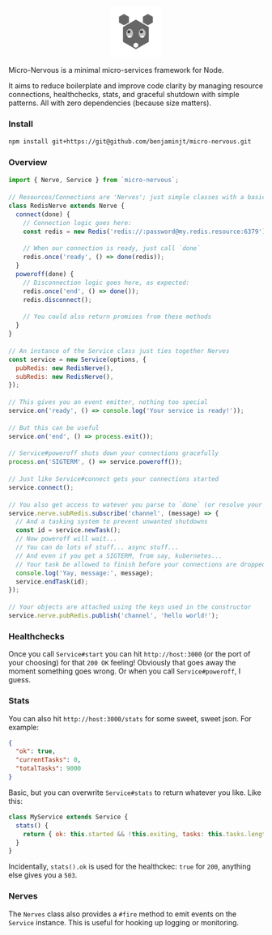 <p align="center">
  <img
    alt="Media Events Logo"
    src="https://raw.githubusercontent.com/benjaminjt/micro-nervous/master/logo/logo.png"
    width="100px"
  />
</p>

Micro-Nervous is a minimal micro-services framework for Node.

It aims to reduce boilerplate and improve code clarity by managing resource connections, healthchecks, stats, and graceful shutdown with simple patterns.
All with zero dependencies (because size matters).

### Install

```bash
npm install git+https://git@github.com/benjaminjt/micro-nervous.git
```

### Overview

```js
import { Nerve, Service } from `micro-nervous`;

// Resources/Connections are 'Nerves'; just simple classes with a basic interface
class RedisNerve extends Nerve {
  connect(done) {
    // Connection logic goes here:
    const redis = new Redis('redis://:password@my.redis.resource:6379');

    // When our connection is ready, just call `done`
    redis.once('ready', () => done(redis));
  }
  poweroff(done) {
    // Disconnection logic goes here, as expected:
    redis.once('end', () => done());
    redis.disconnect();

    // You could also return promises from these methods
  }
}

// An instance of the Service class just ties together Nerves
const service = new Service(options, { 
  pubRedis: new RedisNerve(),
  subRedis: new RedisNerve(),
});

// This gives you an event emitter, nothing too special
service.on('ready', () => console.log('Your service is ready!'));

// But this can be useful
service.on('end', () => process.exit());

// Service#poweroff shuts down your connections gracefully
process.on('SIGTERM', () => service.poweroff());

// Just like Service#connect gets your connections started
service.connect();

// You also get access to watever you parse to `done` (or resolve your promise with)
service.nerve.subRedis.subscribe('channel', (message) => {
  // And a tasking system to prevent unwanted shutdowns
  const id = service.newTask();
  // Now poweroff will wait...
  // You can do lots of stuff... async stuff...
  // And even if you get a SIGTERM, from say, kubernetes...
  // Your task be allowed to finish before your connections are dropped!
  console.log('Yay, message:', message);
  service.endTask(id);
});

// Your objects are attached using the keys used in the constructor
service.nerve.pubRedis.publish('channel', 'hello world!');
```

### Healthchecks
Once you call `Service#start` you can hit `http://host:3000` (or the port of your choosing) for that `200 OK` feeling!
Obviously that goes away the moment something goes wrong. Or when you call `Service#poweroff`, I guess.

### Stats
You can also hit `http://host:3000/stats` for some sweet, sweet json. For example:

```json
{
  "ok": true,
  "currentTasks": 0,
  "totalTasks": 9000
}
```

Basic, but you can overwrite `Service#stats` to return whatever you like. Like this:

```js
class MyService extends Service {
  stats() {
    return { ok: this.started && !this.exiting, tasks: this.tasks.length, answer: 42 };
  }
}
```

Incidentally, `stats().ok` is used for the healthckec: `true` for `200`, anything else gives you a `503`.

### Nerves

The `Nerves` class also provides a `#fire` method to emit events on the `Service` instance. This is useful for hooking up logging or monitoring.

